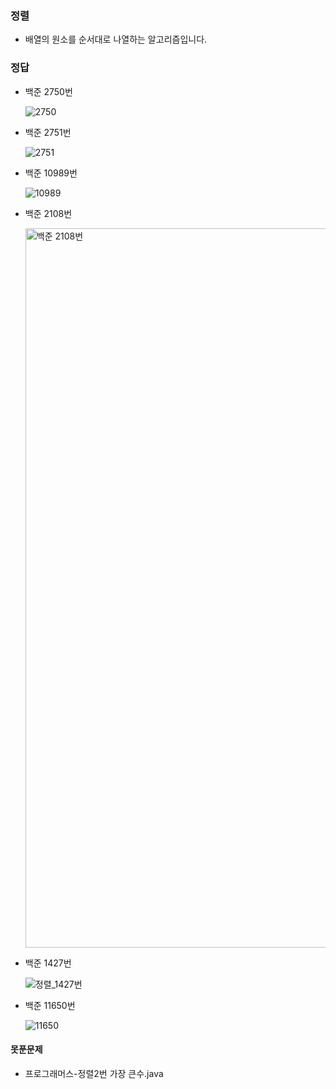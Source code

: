 ### 정렬
- 배열의 원소를 순서대로 나열하는 알고리즘입니다.


### 정답

- 백준 2750번
  
  ![2750](https://user-images.githubusercontent.com/46203866/97084884-cbf7a300-1654-11eb-901c-eb8bd33a09b4.PNG)

- 백준 2751번

  ![2751](https://user-images.githubusercontent.com/46203866/97084893-da45bf00-1654-11eb-99ea-83ceda1c279c.PNG)

- 백준 10989번
  
  ![10989](https://user-images.githubusercontent.com/46203866/97084895-db76ec00-1654-11eb-9258-f9320a14ca5b.PNG)


- 백준 2108번
  
  <img width="1151" alt="백준 2108번" src="https://user-images.githubusercontent.com/46203866/97010932-04c64800-1581-11eb-9331-bfca230673c2.png">

- 백준 1427번
  
  ![정렬_1427번](https://user-images.githubusercontent.com/46203866/97084344-3c9cc080-1651-11eb-9e7d-18376c74d601.PNG)

- 백준 11650번

  ![11650](https://user-images.githubusercontent.com/46203866/97107079-eb500800-1708-11eb-8f4e-ce63facf85f7.PNG)
  
#### 못푼문제
- 프로그래머스-정렬2번 가장 큰수.java

